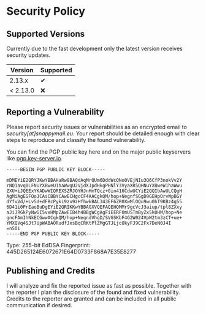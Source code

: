 # Security Policy

## Supported Versions

Currently due to the fast development only the latest version receives security updates.

| Version  | Supported |
| -------- | --------- |
| 2.13.x   | ✔         |
| < 2.13.0 | ❌         |

## Reporting a Vulnerability

Please report security issues or vulnerabilities as an encrypted email to *security[at]snappymail.eu*.
Your report should be detailed enough with clear steps to reproduce and classify the found vulnerability.

You can find the PGP public key here and on the major public keyservers like [pgp.key-server.io](https://pgp.key-server.io).
```
-----BEGIN PGP PUBLIC KEY BLOCK-----

mDMEYiE2QRYJKwYBBAHaRw8BAQdAqMrQUm6DddWcQNo0VEjNIu3Q6CfP3nokVv2Y
rNQ1avq0LFNuYXBweU1haWwgU2VjdXJpdHkgPHNlY3VyaXR5QHNuYXBweW1haWwu
ZXU+iJQEExYKADwWIQREXSZRJOYHJnHmTQcz+Gin416CdwUCYiE2QQIbAwULCQgH
AgMiAgEGFQoJCAsCBBYCAwECHgcCF4AACgkQM/hop+NegnfSGgD9GEHpOrvWpBGY
dYfvVd/+Lv5d+dFBcPyki9zu9zHfhwkBAL343EF6ZR0XwMlOQu9wu0hT9KBz4g55
6D41i0PrEaoBuDgEYiE2QRIKKwYBBAGXVQEFAQEHQMMr9gcVcJ3aiup/tpl8ZXxy
aJiJRGkPyNwGI5vxHMpZAwEIB4h4BBgWCgAgFiEERF0mUSTmByZx5k0HM/hop+Ne
gncFAmIhNkECGwwACgkQM/hop+NegndVhgD/SVGSKbF4G2W024VpW2tm3zCT+ue+
YMXQVq4SJt7UpWABAORudfJxsBqCRKtPlZMgGTJLjcOkyFJ9C2Fx7DeN0J4I
=nSOi
-----END PGP PUBLIC KEY BLOCK-----
```

Type: 255-bit EdDSA
Fingerprint: 445D265124E6072671E64D0733F868A7E35E8277

## Publishing and Credits

I will analyze and fix the reported issue as fast as possible.
Together with the reporter I plan the disclosure of the found and fixed vulnerability.
Credits to the reporter are granted and can be included in all public communication if desired.
